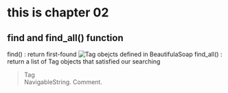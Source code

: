 # this is chapter 02

## find and find_all() function

find() : return first-found ![Tag obejcts](https://www.crummy.com/software/BeautifulSoup/bs4/doc/#bs4.Tag)  defined in BeautifulaSoap
find_all() : return a list of Tag objects that satisfied our searching

> Tag  
> NavigableString. 
> Comment. 

